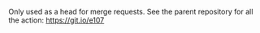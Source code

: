 Only used as a head for merge requests.  See the parent repository for all the action: https://git.io/e107
